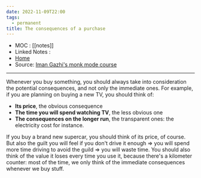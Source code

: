 ```yaml
---
date: 2022-11-09T22:00
tags:
  - permanent
title: The consequences of a purchase
---
```

- MOC : [[notes]]
- Linked Notes : 
- [Home](https://misudashi.ga/)
- Source: [Iman Gazhi's monk mode course](https://www.youtube.com/watch?v=B6CjoCEhk90)
----------
Whenever you buy something, you should always take into consideration the potential consequences, and not only the immediate ones. For example, if you are planning on buying a new TV, you should think of:
- **Its price**, the obvious consequence
- **The time you will spend watching TV**, the less obvious one
- **The consequences on the longer run**, the transparent ones: the electricity cost for instance.

If you buy a brand new supercar, you should think of its price, of course. But also the guilt you will feel if you don't drive it enough => you will spend more time driving to avoid the guild => you will waste time. You should also think of the value it loses every time you use it, because there's a kilometer counter: most of the time, we only think of the immediate consequences whenever we buy stuff.